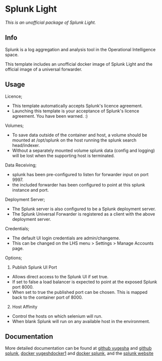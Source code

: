 # Splunk Light

*This is an unofficial package of Splunk Light.*

## Info
Splunk is a log aggregation and analysis tool in the Operational Intelligence space.

This template includes an unofficial docker image of Splunk Light and the official image of a universal forwarder.

## Usage
Licence;

- This template automatically accepts Splunk's licence agreement.
- Launching this template is your acceptance of Splunk's licence agreement.  You have been warned. :)

Volumes;

- To save data outside of the container and host, a volume should be mounted at /opt/splunk on the host running the splunk search head/indexer.
- Without a separately mounted volume splunk data (config and logging) will be lost when the supporting host is terminated.

Data Receiving;

- splunk has been pre-configured to listen for forwarder input on port 9997.
- the included forwarder has been configured to point at this splunk instance and port.

Deployment Server;

- The Splunk server is also configured to be a Splunk deployment server.
- The Splunk Universal Forwarder is registered as a client with the above deployment server.

Credentials;

- The default UI login credentials are admin/changeme.
- This can be changed on the LHS menu > Settings > Manage Accounts page.

Options;

1. Publish Splunk UI Port
  - Allows direct access to the Splunk UI if set true.
  - If set to false a load balancer is expected to point at the exposed Splunk port 8000.
  - When set to true the published port can be chosen.  This is mapped back to the container port of 8000.
2. Host Affinity
  - Control the hosts on which selenium will run.
  - When blank Splunk will run on any available host in the environment.


## Documentation
More detailed documentation can be found at [github yugesha](https://github.com/yugesha/docker-splunk) and [github splunk](https://github.com/splunk/docker-splunk), [docker yugeshdocker1](https://hub.docker.com/r/yugeshdocker1/docker-splunk-light/) and [docker splunk](https://hub.docker.com/r/splunk/splunk/), and the [splunk website](https://www.splunk.com/en_us/products/splunk-light.html)
